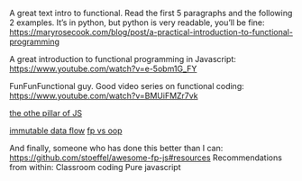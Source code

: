 
A great text intro to functional.  Read the first 5 paragraphs and the following 2 examples.
It’s in python, but python is very readable, you’ll be fine:
	https://maryrosecook.com/blog/post/a-practical-introduction-to-functional-programming

A great introduction to functional programming in Javascript:
	https://www.youtube.com/watch?v=e-5obm1G_FY 

FunFunFunctional guy.   Good video series on functional coding:
https://www.youtube.com/watch?v=BMUiFMZr7vk

[the othe pillar of JS](https://medium.com/javascript-scene/javascript-training-sucks-284b53666245)  

[immutable data flow]()
[fp vs oop](https://github.com/jankeLearning/content-md/blob/master/programming-and-paradigms/08-OOP-vs-FP.md)  

And finally, someone who has done this better than I can:
	https://github.com/stoeffel/awesome-fp-js#resources 
	Recommendations from within:
		Classroom coding
		Pure javascript